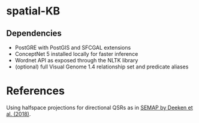 # spatial-KB

## Dependencies
* PostGRE with PostGIS and SFCGAL extensions  
* ConceptNet 5 installed locally for faster inference
* Wordnet API as exposed through the NLTK library 
* (optional) full Visual Genome 1.4 relationship set and predicate aliases

# References 
Using halfspace projections for directional QSRs as in [SEMAP by Deeken et al. (2018)](https://www.sciencedirect.com/science/article/pii/S0921889017306565).
